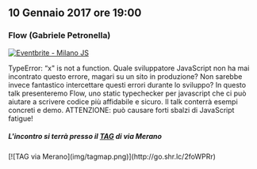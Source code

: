 ## 10 Gennaio 2017 ore 19:00
### Flow (Gabriele Petronella)

<a href="http://www.eventbrite.it/e/biglietti-milano-js-30854659116?ref=ebtn" target="_blank"><img src="https://www.eventbrite.it/custombutton?eid=30854659116" alt="Eventbrite - Milano JS" /></a>

TypeError: “x" is not a function. Quale sviluppatore JavaScript non ha mai incontrato questo errore, magari su un sito in produzione? Non sarebbe invece fantastico intercettare questi errori durante lo sviluppo? In questo talk presenteremo Flow, uno static typechecker per javascript che ci può aiutare a scrivere codice più affidabile e sicuro. Il talk conterrà esempi concreti e demo. ATTENZIONE: può causare forti sbalzi di JavaScript fatigue!

##### L'incontro si terrà presso il [TAG](http://milano-merano.talentgarden.org) di via Merano
<div class="frame">
  [![TAG via Merano](img/tagmap.png)](http://go.shr.lc/2foWPRr)
</div>
